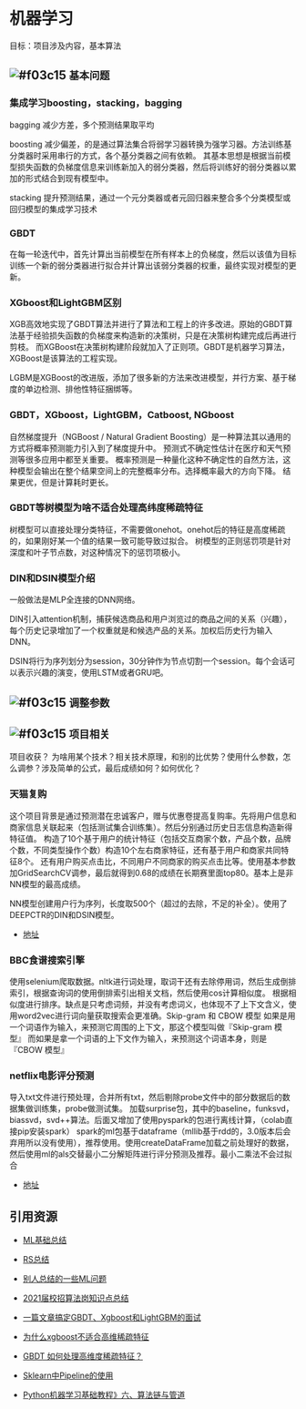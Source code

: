 # 机器学习

目标：项目涉及内容，基本算法

## ![#f03c15](https://placehold.it/15/f03c15/000000?text=+) `基本问题`

### 集成学习boosting，stacking，bagging

bagging 减少方差，多个预测结果取平均

boosting 减少偏差，的是通过算法集合将弱学习器转换为强学习器。方法训练基分类器时采用串行的方式，各个基分类器之间有依赖。
其基本思想是根据当前模型损失函数的负梯度信息来训练新加入的弱分类器，然后将训练好的弱分类器以累加的形式结合到现有模型中。

stacking 提升预测结果，通过一个元分类器或者元回归器来整合多个分类模型或回归模型的集成学习技术

### GBDT

在每一轮迭代中，首先计算出当前模型在所有样本上的负梯度，然后以该值为目标训练一个新的弱分类器进行拟合并计算出该弱分类器的权重，最终实现对模型的更新。

### XGboost和LightGBM区别

XGB高效地实现了GBDT算法并进行了算法和工程上的许多改进。原始的GBDT算法基于经验损失函数的负梯度来构造新的决策树，只是在决策树构建完成后再进行剪枝。
而XGBoost在决策树构建阶段就加入了正则项。GBDT是机器学习算法，XGBoost是该算法的工程实现。

LGBM是XGBoost的改进版，添加了很多新的方法来改进模型，并行方案、基于梯度的单边检测、排他性特征捆绑等。

### GBDT，XGboost，LightGBM，Catboost, NGboost

自然梯度提升（NGBoost / Natural Gradient Boosting）是一种算法其以通用的方式将概率预测能力引入到了梯度提升中。
预测式不确定性估计在医疗和天气预测等很多应用中都至关重要。
概率预测是一种量化这种不确定性的自然方法，这种模型会输出在整个结果空间上的完整概率分布。选择概率最大的方向下降。
结果更优，但是计算耗时更长。

### GBDT等树模型为啥不适合处理高纬度稀疏特征

树模型可以直接处理分类特征，不需要做onehot。onehot后的特征是高度稀疏的，如果刚好某一个值的结果一致可能导致过拟合。
树模型的正则惩罚项是针对深度和叶子节点数，对这种情况下的惩罚项极小。

### DIN和DSIN模型介绍

一般做法是MLP全连接的DNN网络。

DIN引入attention机制，捕获候选商品和用户浏览过的商品之间的关系（兴趣），每个历史记录增加了一个权重就是和候选产品的关系。加权后历史行为输入DNN。

DSIN将行为序列划分为session，30分钟作为节点切割一个session。每个会话可以表示兴趣的演变，使用LSTM或者GRU吧。

## ![#f03c15](https://placehold.it/15/f03c15/000000?text=+) `调整参数`


## ![#f03c15](https://placehold.it/15/f03c15/000000?text=+) `项目相关`

项目收获？ 为啥用某个技术？相关技术原理，和别的比优势？使用什么参数，怎么调参？涉及简单的公式，最后成绩如何？如何优化？

### 天猫复购

这个项目背景是通过预测潜在忠诚客户，赠与优惠卷提高复购率。先将用户信息和商家信息关联起来（包括测试集合训练集）。然后分别通过历史日志信息构造新得特征值。
构造了10个基于用户的统计特征（包括交互商家个数，产品个数，品牌个数，不同类型操作个数）构造10个左右商家特征，还有基于用户和商家共同特征8个。
还有用户购买点击比，不同用户不同商家的购买点击比等。使用基本参数加GridSearchCV调参，最后就得到0.68的成绩在长期赛里面top80。基本上是非NN模型的最高成绩。

NN模型创建用户行为序列，长度取500个（超过的去除，不足的补全）。使用了DEEPCTR的DIN和DSIN模型。


- [地址](https://github.com/lionel-sun/Tmall_Repeat_Buyers)

### BBC食谱搜索引擎

使用selenium爬取数据。nltk进行词处理，取词干还有去除停用词，然后生成倒排索引，根据查询词的使用倒排索引出相关文档，然后使用cos计算相似度。
根据相似度进行排序。缺点是只考虑词频，并没有考虑词义，也体现不了上下文含义，使用word2vec进行词向量获取搜索会更准确。Skip-gram 和 CBOW 模型
如果是用一个词语作为输入，来预测它周围的上下文，那这个模型叫做『Skip-gram 模型』
而如果是拿一个词语的上下文作为输入，来预测这个词语本身，则是 『CBOW 模型』

### netflix电影评分预测

导入txt文件进行预处理，合并所有txt，然后剔除probe文件中的部分数据后的数据集做训练集，probe做测试集。
加载surprise包，其中的baseline，funksvd，biassvd，svd++算法。后面又增加了使用pyspark的包进行离线计算，（colab直接pip安装spark）
spark的ml包基于dataframe（mllib基于rdd的，3.0版本后会弃用所以没有使用），推荐使用。使用createDataFrame加载之前处理好的数据，
然后使用ml的als交替最小二分解矩阵进行评分预测及推荐。最小二乘法不会过拟合

- [地址](https://github.com/lionel-sun/Netflix)

## 引用资源
- [ML基础总结](https://github.com/lionel-sun/RS_Practice/blob/master/AI算法岗位面试资料整理/README.md)

- [RS总结](https://github.com/lionel-sun/RS_Practice/blob/master/README.md)

- [别人总结的一些ML问题](https://github.com/wangyuGithub01/Machine_Learning_Resources)

- [2021届校招算法岗知识点总结](https://zhuanlan.zhihu.com/p/107911095)

- [一篇文章搞定GBDT、Xgboost和LightGBM的面试](https://zhuanlan.zhihu.com/p/148050748)

- [为什么xgboost不适合高维稀疏特征](https://www.zhihu.com/question/267934807)

- [GBDT 如何处理高维度稀疏特征？](https://www.zhihu.com/question/55925445)

- [Sklearn中Pipeline的使用](https://www.jianshu.com/p/9c2c8c8ef42d)

- [Python机器学习基础教程》六、算法链与管道](https://zhuanlan.zhihu.com/p/48247268)